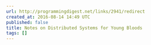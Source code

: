 ```yaml
---
url: http://programmingdigest.net/links/2941/redirect
created_at: 2016-08-14 14:49 UTC
published: false
title: Notes on Distributed Systems for Young Bloods
tags: []
---
```



